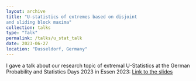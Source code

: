 ```yaml
---
layout: archive
title: "U-statistics of extremes based on disjoint
and sliding block maxima"
collection: talks
type: "Talk"
permalink: /talks/u_stat_talk
date: 2023-06-27
location: "Dusseldorf, Germany"
---
```


I gave a talk about our research topic of extremal U-Statistics at the German Probability and Statistics Days 2023 in Essen 2023: [Link to the slides](../files/U_Stats.pdf)
